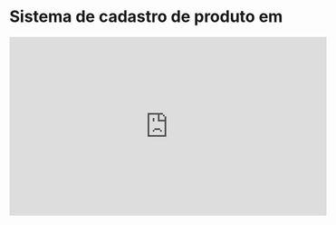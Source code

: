 #  Sistema de cadastro de produto em 

<iframe width="560" height="315" src="https://www.youtube.com/embed/RUpfQ5u9rGQ" title="YouTube video player" frameborder="0" allow="accelerometer; autoplay; clipboard-write; encrypted-media; gyroscope; picture-in-picture" allowfullscreen></iframe>
